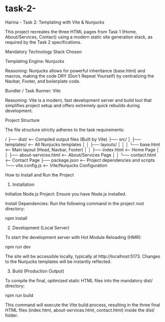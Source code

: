 # task-2-

Harina - Task 2: Templating with Vite & Nunjucks

This project recreates the three HTML pages from Task 1 (Home, About/Services, Contact) using a modern static site generation stack, as required by the Task 2 specifications.

Mandatory Technology Stack Chosen

Templating Engine: Nunjucks

Reasoning: Nunjucks allows for powerful inheritance (base.html) and macros, making the code DRY (Don't Repeat Yourself) by centralizing the Navbar, Footer, and boilerplate code.

Bundler / Task Runner: Vite

Reasoning: Vite is a modern, fast development server and build tool that simplifies project setup and offers extremely quick rebuilds during development.

Project Structure

The file structure strictly adheres to the task requirements:

/
├── dist/                          <-- Compiled output files (Built by Vite)
├── src/
│   ├── templates/                 <-- All Nunjucks templates
│   │   ├── layouts/
│   │   │   └── base.html          <-- Main layout (Head, Navbar, Footer)
│   │   ├── index.html             <-- Home Page
│   │   ├── about-services.html    <-- About/Services Page
│   │   └── contact.html           <-- Contact Page
├── package.json                   <-- Project dependencies and scripts
└── vite.config.js                 <-- Vite/Nunjucks Configuration


How to Install and Run the Project

1. Installation

Initialize Node.js Project: Ensure you have Node.js installed.

Install Dependencies: Run the following command in the project root directory:

npm install


2. Development (Local Server)

To start the development server with Hot Module Reloading (HMR):

npm run dev


The site will be accessible locally, typically at http://localhost:5173. Changes to the Nunjucks templates will be instantly reflected.

3. Build (Production Output)

To compile the final, optimized static HTML files into the mandatory dist/ directory:

npm run build


This command will execute the Vite build process, resulting in the three final HTML files (index.html, about-services.html, contact.html) inside the dist/ folder.

